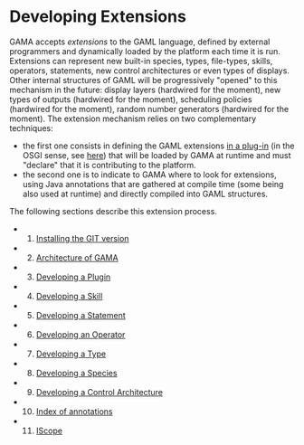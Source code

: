 # Developing Extensions



GAMA accepts _extensions_ to the GAML language, defined by external programmers and dynamically loaded by the platform each time it is run. Extensions can represent new built-in species, types, file-types, skills, operators, statements, new control architectures or even types of displays. Other internal structures of GAML will be progressively "opened" to this mechanism in the future: display layers (hardwired for the moment), new types of outputs (hardwired for the moment), scheduling policies (hardwired for the moment), random number generators (hardwired for the moment).
The extension mechanism relies on two complementary techniques:
  * the first one consists in defining the GAML extensions [in a plug-in](DevelopingPlugins.md) (in the OSGI sense, see [here](http://www.eclipse.org/equinox/)) that will be loaded by GAMA at runtime and must "declare" that it is contributing to the platform.
  * the second one is to indicate to GAMA where to look for extensions, using Java annotations that are gathered at compile time (some being also used at runtime) and directly compiled into GAML structures.

The following sections describe this extension process.

  * 1. [Installing the GIT version](InstallingGitVersion.md)
  * 2. [Architecture of GAMA](GamaArchitecture.md)
  * 3. [Developing a Plugin](DevelopingPlugins.md)
  * 4. [Developing a Skill](DevelopingSkills.md)
  * 5. [Developing a Statement](DevelopingStatements.md)
  * 6. [Developing an Operator](DevelopingOperators.md)
  * 7. [Developing a Type](DevelopingTypes.md)
  * 8. [Developing a Species](DevelopingSpecies.md)
  * 9. [Developing a Control Architecture](DevelopingControlArchitectures.md)
  * 10. [Index of annotations](DevelopingIndexAnnotations.md)
  * 11. [IScope](DevelopingIScope.md)